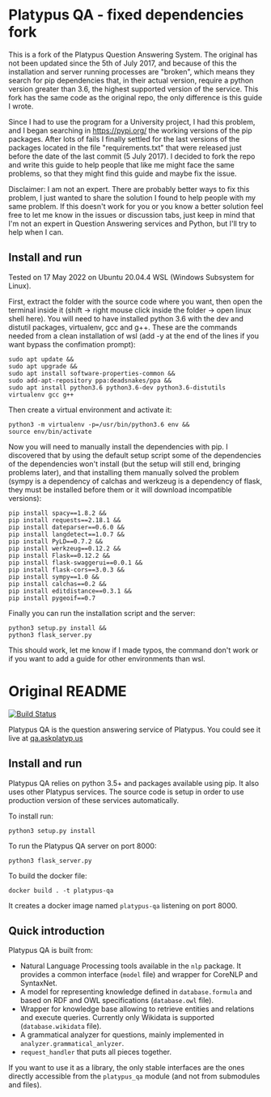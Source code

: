 Platypus QA - fixed dependencies fork
===========

This is a fork of the Platypus Question Answering System. The original has not been updated since the 5th of July 2017, and because of this the installation and server running processes are "broken", which means they search for pip dependencies that, in their actual version, require a python version greater than 3.6, the highest supported version of the service. This fork has the same code as the original repo, the only difference is this guide I wrote.

Since I had to use the program for a University project, I had this problem, and I began searching in https://pypi.org/ the working versions of the pip packages. After lots of fails I finally settled for the last versions of the packages located in the file "requirements.txt" that were released just before the date of the last commit (5 July 2017). I decided to fork the repo and write this guide to help people that like me might face the same problems, so that they might find this guide and maybe fix the issue.

Disclaimer: I am not an expert. There are probably better ways to fix this problem, I just wanted to share the solution I found to help people with my same problem. If this doesn't work for you or you know a better solution feel free to let me know in the issues or discussion tabs, just keep in mind that I'm not an expert in Question Answering services and Python, but I'll try to help when I can.

## Install and run

Tested on 17 May 2022 on Ubuntu 20.04.4 WSL (Windows Subsystem for Linux).

First, extract the folder with the source code where you want, then open the terminal inside it (shift -> right mouse click inside the folder -> open linux shell here). You will need to have installed python 3.6 with the dev and distutil packages, virtualenv, gcc and g++. These are the commands needed from a clean installation of wsl (add -y at the end of the lines if you want bypass the confimation prompt):
```
sudo apt update &&
sudo apt upgrade &&
sudo apt install software-properties-common &&
sudo add-apt-repository ppa:deadsnakes/ppa &&
sudo apt install python3.6 python3.6-dev python3.6-distutils virtualenv gcc g++
```
Then create a virtual environment and activate it:
```
python3 -m virtualenv -p=/usr/bin/python3.6 env &&
source env/bin/activate
```
Now you will need to manually install the dependencies with pip. I discovered that by using the default setup script some of the dependencies of the dependencies won't install (but the setup will still end, bringing problems later), and that installing them manually solved the problem (sympy is a dependency of calchas and werkzeug is a dependency of flask, they must be installed before them or it will download incompatible versions):
```
pip install spacy==1.8.2 &&
pip install requests==2.18.1 &&
pip install dateparser==0.6.0 &&
pip install langdetect==1.0.7 &&
pip install PyLD==0.7.2 &&
pip install werkzeug==0.12.2 &&
pip install Flask==0.12.2 &&
pip install flask-swaggerui==0.0.1 &&
pip install flask-cors==3.0.3 &&
pip install sympy==1.0 &&
pip install calchas==0.2 &&
pip install editdistance==0.3.1 &&
pip install pygeoif==0.7
```
Finally you can run the installation script and the server:
```
python3 setup.py install &&
python3 flask_server.py
```
This should work, let me know if I made typos, the command don't work or if you want to add a guide for other environments than wsl.


Original README
===========

[![Build Status](https://travis-ci.org/askplatypus/platypus-qa.svg?branch=master)](https://travis-ci.org/askplatypus/platypus-qa)

Platypus QA is the question answering service of Platypus.
You could see it live at [qa.askplatyp.us](http://qa.askplatyp.us)

## Install and run

Platypus QA relies on python 3.5+ and packages available using pip. It also uses
other Platypus services. The source code is setup in order to use production
version of these services automatically.

To install run:
```
python3 setup.py install
```

To run the Platypus QA server on port 8000:
```
python3 flask_server.py
```

To build the docker file:
```
docker build . -t platypus-qa
```

It creates a docker image named `platypus-qa` listening on port 8000.


## Quick introduction

Platypus QA is built from:

* Natural Language Processing tools available in the `nlp` package. It
provides a common interface (`model` file) and wrapper for CoreNLP and
SyntaxNet.
* A model for representing knowledge defined in `database.formula` and
based on RDF and OWL specifications (`database.owl` file).
* Wrapper for knowledge base allowing to retrieve entities and relations and
execute queries. Currently only Wikidata is supported
(`database.wikidata` file).
* A grammatical analyzer for questions, mainly implemented in
`analyzer.grammatical_anlyzer`.
* `request_handler` that puts all pieces together.

If you want to use it as a library, the only stable interfaces are the ones directly accessible from the `platypus_qa` module
(and not from submodules and files).
